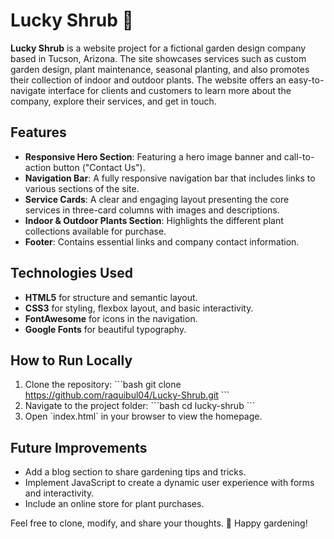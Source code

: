 # Lucky Shrub 🌿

**Lucky Shrub** is a website project for a fictional garden design company based in Tucson, Arizona. The site showcases services such as custom garden design, plant maintenance, seasonal planting, and also promotes their collection of indoor and outdoor plants. The website offers an easy-to-navigate interface for clients and customers to learn more about the company, explore their services, and get in touch.

## Features

- **Responsive Hero Section**: Featuring a hero image banner and call-to-action button ("Contact Us").
- **Navigation Bar**: A fully responsive navigation bar that includes links to various sections of the site.
- **Service Cards**: A clear and engaging layout presenting the core services in three-card columns with images and descriptions.
- **Indoor & Outdoor Plants Section**: Highlights the different plant collections available for purchase.
- **Footer**: Contains essential links and company contact information.

## Technologies Used

- **HTML5** for structure and semantic layout.
- **CSS3** for styling, flexbox layout, and basic interactivity.
- **FontAwesome** for icons in the navigation.
- **Google Fonts** for beautiful typography.

## How to Run Locally

1. Clone the repository:
   \`\`\`bash
   git clone https://github.com/raquibul04/Lucky-Shrub.git
   \`\`\`
2. Navigate to the project folder:
   \`\`\`bash
   cd lucky-shrub
   \`\`\`
3. Open \`index.html\` in your browser to view the homepage.

## Future Improvements

- Add a blog section to share gardening tips and tricks.
- Implement JavaScript to create a dynamic user experience with forms and interactivity.
- Include an online store for plant purchases.

Feel free to clone, modify, and share your thoughts. 🌱 Happy gardening!
